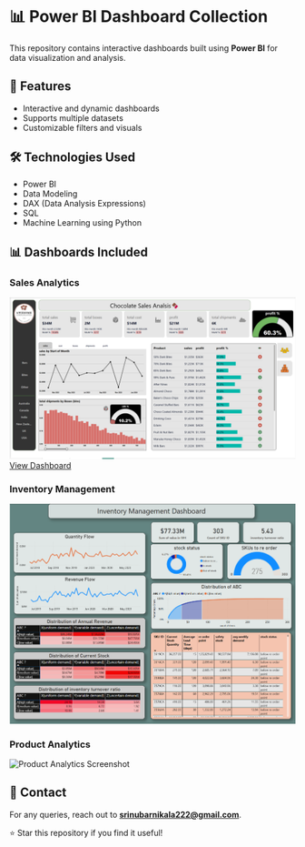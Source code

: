 # 📊 Power BI Dashboard Collection

This repository contains interactive dashboards built using **Power BI** for data visualization and analysis.

## 🔹 Features
- Interactive and dynamic dashboards
- Supports multiple datasets
- Customizable filters and visuals

## 🛠 Technologies Used
- Power BI
- Data Modeling
- DAX (Data Analysis Expressions)
- SQL
- Machine Learning using Python
## 📊 Dashboards Included

### **Sales Analytics**  
![Sales Analytics Screenshot](SalesAnalytics.png)  
[View Dashboard](https://app.powerbi.com/links/9wWwzHukip?ctid=c6e549b3-5f45-4032-aae9-d4244dc5b2c4&pbi_source=linkShare&bookmarkGuid=64ce19bd-06a5-4331-bc3e-f5360ff1c607)
### **Inventory Management**  
![Inventory Mangement Screenshot](InventoryManagementScreenShot.png) 
### **Product Analytics**  
![Product Analytics Screenshot](ProductAnalytics.png) 

## 📧 Contact
For any queries, reach out to **srinubarnikala222@gmail.com**.

⭐ Star this repository if you find it useful!


